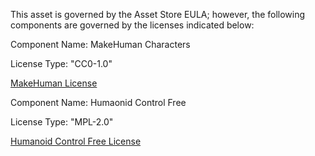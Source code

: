 This asset is governed by the Asset Store EULA; however, the following components are governed by the licenses indicated below:

Component Name: MakeHuman Characters

License Type: "CC0-1.0"

[MakeHuman License](https://creativecommons.org/publicdomain/zero/1.0/deed.en)

Component Name: Humaonid Control Free

License Type: "MPL-2.0"

[Humanoid Control Free License](https://www.mozilla.org/en-US/MPL/2.0/)
